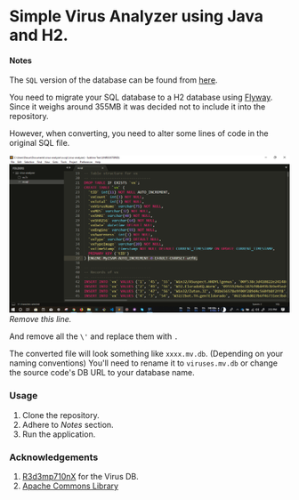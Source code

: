 # Simple Virus Analyzer using Java and H2.

#### Notes

The `SQL` version of the database can be found from [here](https://drive.google.com/file/d/0B1g-HCHDlI3PSkpCOUE4bkpSSlk/view).

You need to migrate your SQL database to a H2 database using [Flyway](https://flywaydb.org/getstarted/firststeps/commandline). Since it weighs around 355MB it was decided not to include it into the repository.

However, when converting, you need to alter some lines of code in the original SQL file.

![Remove this line](docs/2.png "Remove this")
_Remove this line._

And remove all the `\'` and replace them with `.`

The converted file will look something like `xxxx.mv.db`. (Depending on your naming conventions) You'll need to rename it to `viruses.mv.db` or change the source code's DB URL to your database name.

### Usage

1. Clone the repository.
2. Adhere to *Notes* section.
3. Run the application. 

### Acknowledgements

1. [R3d3mp710nX](https://www.youtube.com/channel/UCgbXZgRyEdEBsIe-Ub5d08w) for the Virus DB.
2. [Apache Commons Library](https://mvnrepository.com/artifact/commons-codec/commons-codec/1.9)




